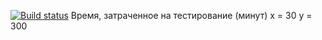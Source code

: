 [![Build status](https://ci.appveyor.com/api/projects/status/5htgyevlf56idm6s?svg=true)](https://ci.appveyor.com/project/OksanaVolko/patternstest-task-2)
Время, затраченное на тестирование (минут)
x = 30
y = 300